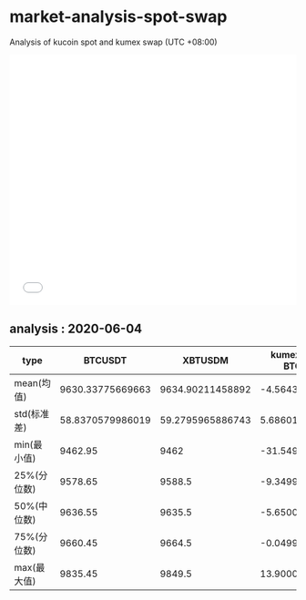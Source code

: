 # market-analysis-spot-swap
Analysis of kucoin spot and kumex swap (UTC +08:00)

<iframe width="100%" height="440" src="./data.html" frameborder="no" border="0" scrolling="no"></iframe>

## analysis : 2020-06-04

type | BTCUSDT | XBTUSDM | kumex-XBTUSDM-BTCUSDT_arb
---|---|---|---
mean(均值) | 9630.33775669663 | 9634.90211458892 | -4.56435788413054
std(标准差) | 58.8370579986019 | 59.2795965886743 | 5.6860117755646
min(最小值) | 9462.95 | 9462 | -31.5499999999993
25%(分位数) | 9578.65 | 9588.5 | -9.34999999999854
50%(中位数) | 9636.55 | 9635.5 | -5.65000000000146
75%(分位数) | 9660.45 | 9664.5 | -0.0499999999992724
max(最大值) | 9835.45 | 9849.5 | 13.9000000000015

